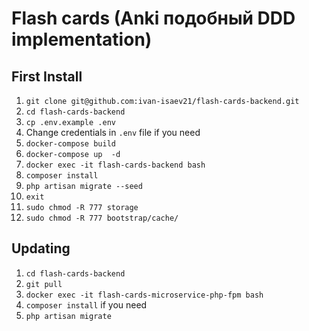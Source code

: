 # Flash cards (Anki подобный  DDD implementation)

##  First Install

1) `git clone git@github.com:ivan-isaev21/flash-cards-backend.git`
2) `cd flash-cards-backend`
3) `cp .env.example .env`
4) Change credentials in `.env` file if you need
5) `docker-compose build`
6) `docker-compose up  -d`
7)  `docker exec -it flash-cards-backend bash`
8)  `composer install`
9)  `php artisan migrate --seed`
10) `exit`
11) `sudo chmod -R 777 storage`
12) `sudo chmod -R 777 bootstrap/cache/`

## Updating

1) `cd flash-cards-backend`
2) `git pull`
3) `docker exec -it flash-cards-microservice-php-fpm bash`
4) `composer install` if you need
5) `php artisan migrate`